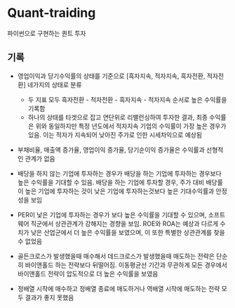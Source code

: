 # Quant-traiding

파이썬으로 구현하는 퀀트 투자

## 기록

* 영업이익과 당기수익률의 상태를 기준으로 [흑자지속, 적자지속, 흑자전환, 적자전환] 네가지의 상태로 분류
  
  * 두 지표 모두 흑자전환 - 적자전환 - 흑자지속 - 적자지속 순서로 높은 수익률을 기록함
  * 하나의 상태를 타겟으로 잡고 연단위로 리밸런싱하여 투자한 결과, 최종 수익률은 위와 동일하지만 특정 년도에서 적자지속 기업의 수익률이 가장 높은 경우가 있음. 이는 적자가 지속되어 낮아진 주가로 인한 시세차익으로 예상됨

<div>
</div>

* 부채비율, 매출액 증가율, 영업이익 증가율, 당기순이익 증가율은 수익률과 선형적인 관계가 없음

<div>
</div>

* 배당을 하지 않는 기업에 투자하는 경우가 배당을 하는 기업에 투자하는 경우보다 높은 수익률을 기대할 수 있음. 배당을 하는 기업에 투자할 경우, 주가 대비 배당률이 높은 기업에 투자하는 것이 낮은 기업에 투자하는것보다 높은 기대수익률과 안정성을 보임

<div>
</div>

* PER이 낯은 기업에 투자하는 경우가 보다 높은 수익률을 기대할 수 있으며, 소프트웨어 직군에서 상관관계가 강해지는 경향을 보임. ROE와 ROA는 예상과 다르게 수치가 낮은 산업군에서 더 높은 수익률을 보였으며, 이 또한 특별한 상관관계를 찾을 수 없었음

<div>
</div>

* 골든크로스가 발생했을때 매수해서 데드크로스가 발생했을때 매도하는 전략은 단순히 바이앤홀드 하는 전략보다 뒤떨어짐. 이동평균선 기간과 무관하게 모든 경우에서 바이앤홀드 전략이 압도적으로 더 높은 수익률을 보였음

<div>
</div>

* 정배열 시작에 매수하고 정배열 종료에 매도하거나 역배열 시작에 매도하는 전략 모두 결과가 좋지 못했음